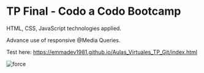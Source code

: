 # TP Final - Codo a Codo Bootcamp

HTML, CSS, JavaScript technologies applied.

Advance use of responsive @Media Queries.

Test here: https://emmadev1981.github.io/Aulas_Virtuales_TP_Git/index.html

![force](https://user-images.githubusercontent.com/82782857/127776922-73455b03-b0a0-41f3-8c1e-77d0a6323340.jpg)

